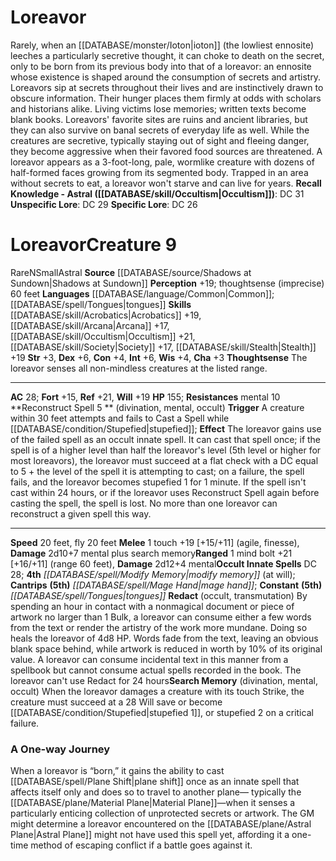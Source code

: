 ﻿---
ac: '28'
alignment: N
charisma: '+3'
constitution: '+4'
creature_ability:
- Reconstruct Spell
- Redact
- Search Memory
- Thoughtsense
creature_family: '[[DATABASE/monsterfamily/Ennosite|Ennosite]]'
dexterity: '+6'
fly_speed: '20'
fortitude: '+15'
hp: '155'
id: '1942'
intelligence: '+6'
land_speed: '20'
language:
- '[[DATABASE/language/Common|Common]] ; [[DATABASE/spell/Tongues|tongues]]'
level: '9'
max_speed: '20'
name: Loreavor
perception: '+19'
rarity: Rare
reflex: '+21'
resistance:
- '[[DATABASE/trait/Mental|mental]] 10'
sense:
- thoughtsense (imprecise) 60 feet
size: Small
skill:
- '[[DATABASE/skill/Acrobatics|Acrobatics]] +19'
- '[[DATABASE/skill/Arcana|Arcana]] +17'
- '[[DATABASE/skill/Occultism|Occultism]] +21'
- '[[DATABASE/skill/Society|Society]] +17'
- '[[DATABASE/skill/Stealth|Stealth]] +19'
source: '[[DATABASE/source/Shadows at Sundown|Shadows at Sundown]]'
speed:
- 20 feet
- fly 20 feet
spell:
- '[[DATABASE/spell/Mage Hand|Mage Hand]]'
- '[[DATABASE/spell/Modify Memory|ModifyMemory]]'
- '[[DATABASE/spell/Tongues|Tongues]]'
strength: '+3'
strength_req: '3'
strongest_save:
- Reflex
trait:
- '[[DATABASE/trait/Astral|Astral]]'
- '[[DATABASE/trait/Rare|Rare]]'
type: Creature
weakest_save:
- Fortitude
will: '+19'
wisdom: '+4'

---
# Loreavor

Rarely, when an [[DATABASE/monster/Ioton|ioton]] (the lowliest ennosite) leeches a particularly secretive thought, it can choke to death on the secret, only to be born from its previous body into that of a loreavor: an ennosite whose existence is shaped around the consumption of secrets and artistry.
 Loreavors sip at secrets throughout their lives and are instinctively drawn to obscure information. Their hunger places them firmly at odds with scholars and historians alike. Living victims lose memories; written texts become blank books. Loreavors' favorite sites are ruins and ancient libraries, but they can also survive on banal secrets of everyday life as well. While the creatures are secretive, typically staying out of sight and fleeing danger, they become aggressive when their favored food sources are threatened.
 A loreavor appears as a 3-foot-long, pale, wormlike creature with dozens of half-formed faces growing from its segmented body. Trapped in an area without secrets to eat, a loreavor won't starve and can live for years.
**Recall Knowledge - Astral ([[DATABASE/skill/Occultism|Occultism]])**: DC 31
**Unspecific Lore**: DC 29
**Specific Lore**: DC 26

# Loreavor<span class="item-type">Creature 9</span>

<span class="trait-rare item-trait">Rare</span><span class="trait-alignment item-trait">N</span><span class="trait-size item-trait">Small</span><span class="item-trait">Astral</span>
**Source** [[DATABASE/source/Shadows at Sundown|Shadows at Sundown]]
**Perception** +19; thoughtsense (imprecise) 60 feet
**Languages** [[DATABASE/language/Common|Common]]; [[DATABASE/spell/Tongues|tongues]]
**Skills** [[DATABASE/skill/Acrobatics|Acrobatics]] +19, [[DATABASE/skill/Arcana|Arcana]] +17, [[DATABASE/skill/Occultism|Occultism]] +21, [[DATABASE/skill/Society|Society]] +17, [[DATABASE/skill/Stealth|Stealth]] +19
**Str** +3, **Dex** +6, **Con** +4, **Int** +6, **Wis** +4, **Cha** +3
**Thoughtsense** The loreavor senses all non-mindless creatures at the listed range.

---
**AC** 28; **Fort** +15, **Ref** +21, **Will** +19
**HP** 155; **Resistances** mental 10
<span class="in-box-ability">**Reconstruct Spell <span class="action-icon">5</span> ** (divination, mental, occult) **Trigger** A creature within 30 feet attempts and fails to Cast a Spell while [[DATABASE/condition/Stupefied|stupefied]]; **Effect** The loreavor gains use of the failed spell as an occult innate spell. It can cast that spell once; if the spell is of a higher level than half the loreavor's level (5th level or higher for most loreavors), the loreavor must succeed at a flat check with a DC equal to 5 + the level of the spell it is attempting to cast; on a failure, the spell fails, and the loreavor becomes stupefied 1 for 1 minute. If the spell isn't cast within 24 hours, or if the loreavor uses Reconstruct Spell again before casting the spell, the spell is lost. No more than one loreavor can reconstruct a given spell this way.</span>

---
**Speed** 20 feet, fly 20 feet
<span class="in-box-ability">**Melee** <span class="action-icon">1</span> touch +19 [+15/+11] (agile, finesse), **Damage** 2d10+7 mental plus search memory</span><span class="in-box-ability">**Ranged** <span class="action-icon">1</span> mind bolt +21 [+16/+11] (range 60 feet), **Damage** 2d12+4 mental</span>**Occult Innate Spells** DC 28; **4th** _[[DATABASE/spell/Modify Memory|modify memory]]_ (at will); **Cantrips** **(5th)** _[[DATABASE/spell/Mage Hand|mage hand]]_; **Constant** **(5th)** _[[DATABASE/spell/Tongues|tongues]]_
<span class="in-box-ability">**Redact** (occult, transmutation) By spending an hour in contact with a nonmagical document or piece of artwork no larger than 1 Bulk, a loreavor can consume either a few words from the text or render the artistry of the work more mundane. Doing so heals the loreavor of 4d8 HP. Words fade from the text, leaving an obvious blank space behind, while artwork is reduced in worth by 10% of its original value. A loreavor can consume incidental text in this manner from a spellbook but cannot consume actual spells recorded in the book. The loreavor can't use Redact for 24 hours</span><span class="in-box-ability">**Search Memory** (divination, mental, occult) When the loreavor damages a creature with its touch Strike, the creature must succeed at a 28 Will save or become [[DATABASE/condition/Stupefied|stupefied 1]], or stupefied 2 on a critical failure.</span>

###  A One-way Journey

When a loreavor is “born,” it gains the ability to cast [[DATABASE/spell/Plane Shift|plane shift]] once as an innate spell that affects itself only and does so to travel to another plane— typically the [[DATABASE/plane/Material Plane|Material Plane]]—when it senses a particularly enticing collection of unprotected secrets or artwork. The GM might determine a loreavor encountered on the [[DATABASE/plane/Astral Plane|Astral Plane]] might not have used this spell yet, affording it a one-time method of escaping conflict if a battle goes against it.